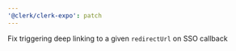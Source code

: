```yaml
---
'@clerk/clerk-expo': patch
---
```


Fix triggering deep linking to a given `redirectUrl` on SSO callback
